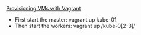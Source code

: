 [Provisioning VMs with Vagrant](https://schoolofdevops.github.io/ultimate-kubernetes-bootcamp/2_kube_cluster_vagrant/)

- First start the master: vagrant up kube-01
- Then start the workers: vagrant up /kube-0[2-3]/
